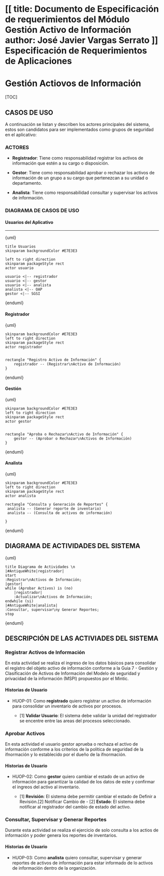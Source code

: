 [[
title: Documento de Especificación de requerimientos del Módulo Gestión Activo de Información
author: José Javier Vargas Serrato
]]
Especificación de Requerimientos de Aplicaciones
=================================================

Gestión Actiovos de Información
=============================================

[TOC]

CASOS DE USO
------------

A continuación se listan y describen los actores principales del sistema, estos son candidatos para ser implementados como grupos de seguridad en el aplicativo:

### ACTORES

* **Registrador**: Tiene como responsabilidad registrar los activos de información que estén a su cargo o disposición.

* **Gestor**: Tiene como responsabilidad aprobar o rechazar los activos de información de un grupo a su cargo que pertenezcan a su unidad o departamento.

* **Analista**: Tiene como responsabilidad consultar y supervisar  los activos de información.

### DIAGRAMA DE CASOS DE USO

#### Usuarios del Aplicativo
***

{uml}

	title Usuarios
	skinparam backgroundColor #E7E3E3

	left to right direction
	skinparam packageStyle rect
	actor usuario

	usuario <|-- registrador
	usuario <|-- gestor
	usuario <|-- analista
	analista <|-- OAP
	gestor <|-- SGSI

{enduml}

#### Registrador

{uml}

	skinparam backgroundColor #E7E3E3
	left to right direction
	skinparam packageStyle rect
	actor registrador


	rectangle "Registro Activo de Información" {
		registrador -- (Registrar\nActivo de Información)
	}

{enduml}

#### Gestión

{uml}

	skinparam backgroundColor #E7E3E3
	left to right direction
	skinparam packageStyle rect
	actor gestor


	rectangle "Aproba o Rechazar\nActivo de Información" {
		gestor -- (Aprobar o Rechazar\nActivos de Información)
	}

{enduml}

#### Analista

{uml}

	skinparam backgroundColor #E7E3E3
	left to right direction
	skinparam packageStyle rect
	actor analista

	rectangle "Consulta y Generación de Reportes" {
	 analista -- (Generar reporte de inventario)
	 analista -- (Consulta de activos de información)

	}


{enduml}


DIAGRAMA DE ACTIVIDADES DEL SISTEMA
-----------------------------------

{uml}

	title Diagrama de Actividades \n
	|#AntiqueWhite|registrador|
	start
	:Registrar\nActivos de Información;
	|gestor|
	while (Aprobar Activos) is (no)
		|registrador|
		:Actualizar\nActivos de Información;
	endwhile (si)
	|#AntiqueWhite|analista|
	:Consultar, supervisar\ny Generar Reportes;
	stop


{enduml}

## DESCRIPCIÓN DE LAS ACTIVIADES DEL SISTEMA

### Registrar Activos de Información
En esta actividad se realiza el ingreso de los datos básicos para consolidar el registro del objeto activo de información conforme a la Guia 7 - Gestión  y Clasificación de Activos de Información del Modelo de seguridad y privacidad de la información (MSPI) propuestos por el Mintic.

#### Historias de Usuario

- HUOP-01: Como **registrado** quiero registrar un activo de información para consolidar un inventario de activos por procesos.

    - [1] **Validar Usuario**: El sistema debe validar la unidad del registrador se encentre entre las areas del procesos seleccionado.

### Aprobar Activos
En esta actividad el usuario gestor aprueba o rechaza el activo de información conforme a los criterios de la politica de seguridad de la ifnormación y lo establecido por el dueño de la ifnormación.

#### Historias de Usuario

- HUOP-02: Como **gestor** quiero cambiar el estado de un activo de información para garantizar la calidad de los datos de este y confirmar el ingreos del activo al inventario.

    - [1] **Revisión**: El sistema debe permitir cambiar el estado de  Definir a Revisión.[2] Notificar Cambio de - [2] **Estado**: El sistema debe notificar al registrador del cambio de estado del activo.

### Consultar, Supervisar y Generar Reportes
Durante esta actividad se realiza el ejercicio de solo consulta a los actios de información y poder genera los reportes de inventarios.

#### Historias de Usuario

- HUOP-03: Como **analista** quiero consultar, supervisar y generar reportes de activos de información para estar informado de lo activos de información dentro de la organización.
